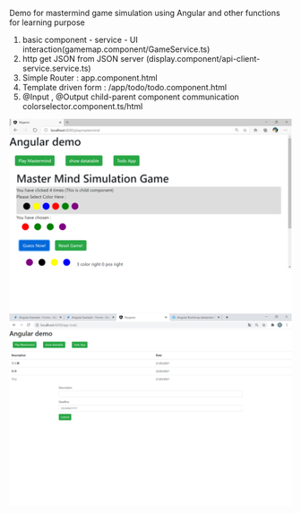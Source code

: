   <!-- ABOUT THE PROJECT -->
  Demo for mastermind game simulation using Angular and other functions for learning purpose



1. basic component - service - UI interaction(gamemap.component/GameService.ts)
2. http get JSON from JSON server (display.component/api-client-service.service.ts)
3. Simple Router : app.component.html
4. Template driven form : /app/todo/todo.component.html
5. @Input , @Output child-parent component communication colorselector.component.ts/html
  <!-- Spring Boot Items -->

  ![alt text](https://github.com/andersonchau/guess_game_angular/blob/main/screenshot.png?raw=true)
  ![alt text](https://github.com/andersonchau/guess_game_angular/blob/main/screenshot2.png?raw=true)